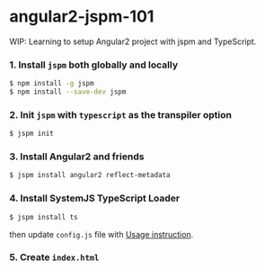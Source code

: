 # angular2-jspm-101

WIP: Learning to setup Angular2 project with jspm and TypeScript.

### 1. Install `jspm` both globally and locally

```sh
$ npm install -g jspm
$ npm install --save-dev jspm
```

### 2. Init `jspm` with `typescript` as the transpiler option

```sh
$ jspm init
```

### 3. Install Angular2 and friends

```sh
$ jspm install angular2 reflect-metadata
```

### 4. Install SystemJS TypeScript Loader

```sh
$ jspm install ts
```

then update `config.js` file with [Usage instruction](https://github.com/frankwallis/plugin-typescript#usage).

### 5. Create `index.html`
